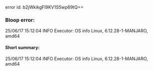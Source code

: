error id: b2jWkikgFl9KV1S5wp69tQ==
### Bloop error:

25/06/17 15:12:04 INFO Executor: OS info Linux, 6.12.28-1-MANJARO, amd64
#### Short summary: 

25/06/17 15:12:04 INFO Executor: OS info Linux, 6.12.28-1-MANJARO, amd64